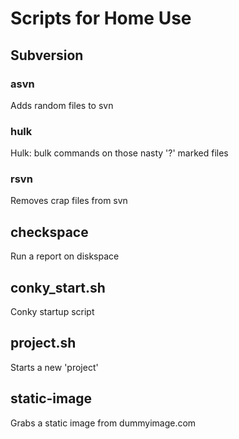 # Scripts for Home Use

## Subversion

### asvn
Adds random files to svn

### hulk
Hulk: bulk commands on those nasty '?' marked files

### rsvn
Removes crap files from svn

## checkspace
Run a report on diskspace

## conky_start.sh
Conky startup script

## project.sh
Starts a new 'project'

## static-image
Grabs a static image from dummyimage.com
